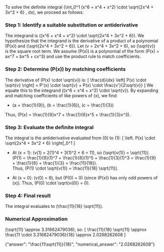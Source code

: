 
To solve the definite integral \(\int_0^1 (x^6 + x^4 + x^2) \cdot \sqrt{2x^4 + 3x^2 + 6} \, dx\), we proceed as follows:


### Step 1: Identify a suitable substitution or antiderivative
The integrand is \((x^6 + x^4 + x^2) \cdot \sqrt{2x^4 + 3x^2 + 6}\). We hypothesize that the integrand is the derivative of a product of a polynomial \(P(x)\) and \(\sqrt{2x^4 + 3x^2 + 6}\). Let \(v = 2x^4 + 3x^2 + 6\), so \(\sqrt{v}\) is the square root term. We assume \(P(x)\) is a polynomial of the form \(P(x) = ax^7 + bx^5 + cx^3\) and use the product rule to match coefficients.


### Step 2: Determine \(P(x)\) by matching coefficients
The derivative of \(P(x) \cdot \sqrt{v}\) is:
\[
\frac{d}{dx} \left[ P(x) \cdot \sqrt{v} \right] = P'(x) \cdot \sqrt{v} + P(x) \cdot \frac{v'}{2\sqrt{v}}
\]
We equate this to the integrand \((x^6 + x^4 + x^2) \cdot \sqrt{v}\). By expanding and matching coefficients of like powers of \(x\), we find:
- \(a = \frac{1}{9}\), \(b = \frac{1}{6}\), \(c = \frac{1}{3}\)

Thus, \(P(x) = \frac{1}{9}x^7 + \frac{1}{6}x^5 + \frac{1}{3}x^3\).


### Step 3: Evaluate the definite integral
The integral is the antiderivative evaluated from \(0\) to \(1\):
\[
\left. P(x) \cdot \sqrt{2x^4 + 3x^2 + 6} \right|_0^1
\]

- At \(x = 1\): \(v(1) = 2(1)^4 + 3(1)^2 + 6 = 11\), so \(\sqrt{v(1)} = \sqrt{11}\).  
  \(P(1) = \frac{1}{9}(1)^7 + \frac{1}{6}(1)^5 + \frac{1}{3}(1)^3 = \frac{1}{9} + \frac{1}{6} + \frac{1}{3} = \frac{11}{18}\).  
  Thus, \(P(1) \cdot \sqrt{v(1)} = \frac{11}{18} \sqrt{11}\).

- At \(x = 0\): \(v(0) = 6\), but \(P(0) = 0\) (since \(P(x)\) has only odd powers of \(x\)). Thus, \(P(0) \cdot \sqrt{v(0)} = 0\).


### Step 4: Final result
The integral evaluates to \(\frac{11}{18} \sqrt{11}\).


### Numerical Approximation
\(\sqrt{11} \approx 3.31662479036\), so:
\[
\frac{11}{18} \sqrt{11} \approx \frac{11 \cdot 3.31662479036}{18} \approx 2.0268262608
\]


{"answer": "\\frac{11\\sqrt{11}}{18}", "numerical_answer": "2.0268262608"}